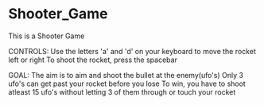 # Shooter_Game
This is a Shooter Game

CONTROLS:
Use the letters 'a' and 'd' on your keyboard to move the rocket left or right
To shoot the rocket, press the spacebar

GOAL:
The aim is to aim and shoot the bullet at the enemy(ufo's)
Only 3 ufo's can get past your rocket before you lose
To win, you have to shoot atleast 15 ufo's without letting 3 of them through or touch your rocket
